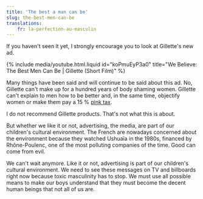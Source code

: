```yaml
---
title: 'The best a man can be'
slug: the-best-men-can-be
translations:
    fr: la-perfection-au-masculin
---
```


If you haven't seen it yet, I strongly encourage you to look at Gillette's new ad.

<!-- more -->

{% include media/youtube.html.liquid id="koPmuEyP3a0" title="We Believe: The Best Men Can Be | Gillette (Short Film)" %}

Many things have been said and will continue to be said about this ad. No, Gillette can't make up for a hundred years of body shaming women. Gillette can't explain to men how to be better and, in the same time, objectify women or make them pay a 15 % [pink tax](https://www.listenmoneymatters.com/the-pink-tax/).

I do not recommend Gillette products. That's not what this is about.

But whether we like it or not, advertising, the media, are part of our children's cultural environment. The French are nowadays concerned about the environment because they watched Ushuaïa in the 1980s, financed by Rhône-Poulenc, one of the most polluting companies of the time. Good can come from evil.

We can't wait anymore. Like it or not, advertising is part of our children's cultural environment. We need to see these messages on TV and billboards right now because toxic masculinity has to stop. We must use all possible means to make our boys understand that they must become the decent human beings that not all of us are.
